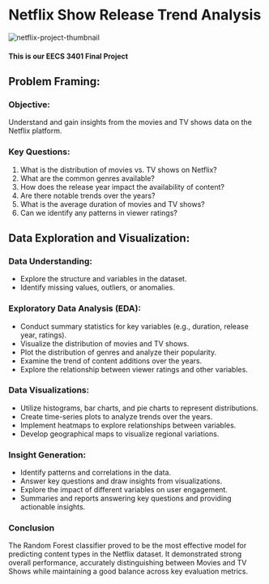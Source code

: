 # Netflix Show Release Trend Analysis

 ![netflix-project-thumbnail](https://github.com/user-attachments/assets/a459dfd5-0a32-4e82-9289-2728d2459d6d)


#### This is our EECS 3401 Final Project

## Problem Framing:
### Objective:

Understand and gain insights from the movies and TV shows data on the Netflix platform.

### Key Questions:

1. What is the distribution of movies vs. TV shows on Netflix?
2. What are the common genres available?
3. How does the release year impact the availability of content?
4. Are there notable trends over the years?
5. What is the average duration of movies and TV shows?
6. Can we identify any patterns in viewer ratings?

## Data Exploration and Visualization:
### Data Understanding:

- Explore the structure and variables in the dataset.
- Identify missing values, outliers, or anomalies.

### Exploratory Data Analysis (EDA):

- Conduct summary statistics for key variables (e.g., duration, release year, ratings).
- Visualize the distribution of movies and TV shows.
- Plot the distribution of genres and analyze their popularity.
- Examine the trend of content additions over the years.
- Explore the relationship between viewer ratings and other variables.

### Data Visualizations:

- Utilize histograms, bar charts, and pie charts to represent distributions.
- Create time-series plots to analyze trends over the years.
- Implement heatmaps to explore relationships between variables.
- Develop geographical maps to visualize regional variations.

### Insight Generation:

- Identify patterns and correlations in the data.
- Answer key questions and draw insights from visualizations.
- Explore the impact of different variables on user engagement.
- Summaries and reports answering key questions and providing actionable insights.

### Conclusion
The Random Forest classifier proved to be the most effective model for predicting content types in the Netflix dataset. It demonstrated strong overall performance, accurately distinguishing between Movies and TV Shows while maintaining a good balance across key evaluation metrics. 
